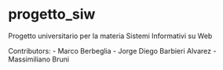 # progetto_siw

Progetto universitario per la materia Sistemi Informativi su Web

Contributors:
	- Marco Berbeglia
	- Jorge Diego Barbieri Alvarez
	- Massimiliano Bruni